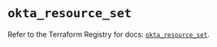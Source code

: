 # `okta_resource_set`

Refer to the Terraform Registry for docs: [`okta_resource_set`](https://registry.terraform.io/providers/okta/okta/4.9.0/docs/resources/resource_set).
